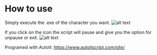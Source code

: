 # How to use
Simply execute the .exe of the character you want.
![alt text](Data/Screenshot_1.png)

If you click on the icon the script will pause and give you the option for unpause or exit.
![alt text](Data/Screenshot_2.png)

Programed with AutoIt: https://www.autoitscript.com/site/
